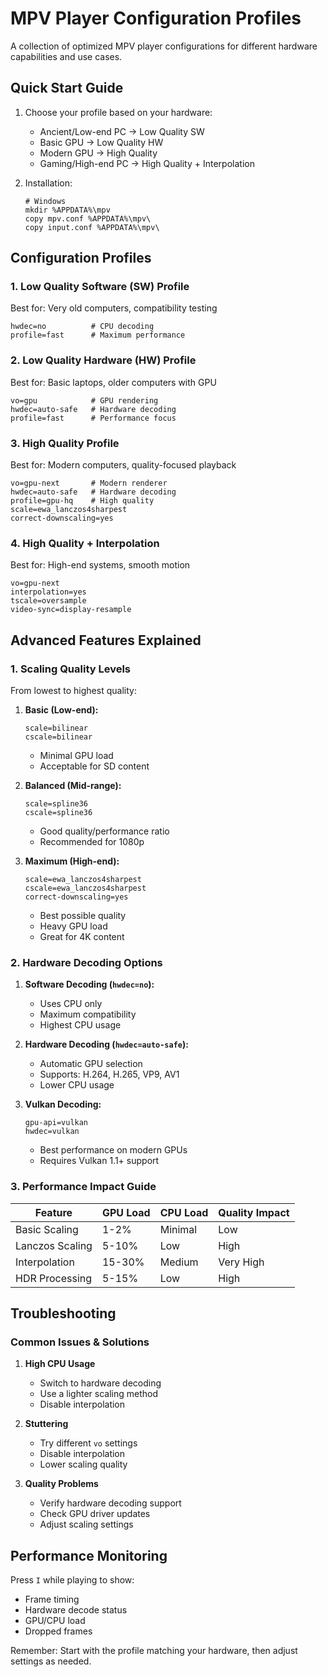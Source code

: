 # MPV Player Configuration Profiles

A collection of optimized MPV player configurations for different hardware capabilities and use cases.

## Quick Start Guide

1. Choose your profile based on your hardware:
   - Ancient/Low-end PC → Low Quality SW
   - Basic GPU → Low Quality HW
   - Modern GPU → High Quality
   - Gaming/High-end PC → High Quality + Interpolation

2. Installation:
   ```batch
   # Windows
   mkdir %APPDATA%\mpv
   copy mpv.conf %APPDATA%\mpv\
   copy input.conf %APPDATA%\mpv\
   ```

## Configuration Profiles

### 1. Low Quality Software (SW) Profile
Best for: Very old computers, compatibility testing
```properties
hwdec=no          # CPU decoding
profile=fast      # Maximum performance
```

### 2. Low Quality Hardware (HW) Profile
Best for: Basic laptops, older computers with GPU
```properties
vo=gpu            # GPU rendering
hwdec=auto-safe   # Hardware decoding
profile=fast      # Performance focus
```

### 3. High Quality Profile
Best for: Modern computers, quality-focused playback
```properties
vo=gpu-next       # Modern renderer
hwdec=auto-safe   # Hardware decoding
profile=gpu-hq    # High quality
scale=ewa_lanczos4sharpest
correct-downscaling=yes
```

### 4. High Quality + Interpolation
Best for: High-end systems, smooth motion
```properties
vo=gpu-next
interpolation=yes
tscale=oversample
video-sync=display-resample
```

## Advanced Features Explained

### 1. Scaling Quality Levels
From lowest to highest quality:

1. **Basic (Low-end):**
   ```properties
   scale=bilinear
   cscale=bilinear
   ```
   - Minimal GPU load
   - Acceptable for SD content

2. **Balanced (Mid-range):**
   ```properties
   scale=spline36
   cscale=spline36
   ```
   - Good quality/performance ratio
   - Recommended for 1080p

3. **Maximum (High-end):**
   ```properties
   scale=ewa_lanczos4sharpest
   cscale=ewa_lanczos4sharpest
   correct-downscaling=yes
   ```
   - Best possible quality
   - Heavy GPU load
   - Great for 4K content

### 2. Hardware Decoding Options

1. **Software Decoding (`hwdec=no`):**
   - Uses CPU only
   - Maximum compatibility
   - Highest CPU usage

2. **Hardware Decoding (`hwdec=auto-safe`):**
   - Automatic GPU selection
   - Supports: H.264, H.265, VP9, AV1
   - Lower CPU usage

3. **Vulkan Decoding:**
   ```properties
   gpu-api=vulkan
   hwdec=vulkan
   ```
   - Best performance on modern GPUs
   - Requires Vulkan 1.1+ support

### 3. Performance Impact Guide

| Feature | GPU Load | CPU Load | Quality Impact |
|---------|----------|----------|----------------|
| Basic Scaling | 1-2% | Minimal | Low |
| Lanczos Scaling | 5-10% | Low | High |
| Interpolation | 15-30% | Medium | Very High |
| HDR Processing | 5-15% | Low | High |

## Troubleshooting

### Common Issues & Solutions

1. **High CPU Usage**
   - Switch to hardware decoding
   - Use a lighter scaling method
   - Disable interpolation

2. **Stuttering**
   - Try different `vo` settings
   - Disable interpolation
   - Lower scaling quality

3. **Quality Problems**
   - Verify hardware decoding support
   - Check GPU driver updates
   - Adjust scaling settings

## Performance Monitoring
Press `I` while playing to show:
- Frame timing
- Hardware decode status
- GPU/CPU load
- Dropped frames

Remember: Start with the profile matching your hardware, then adjust settings as needed.
